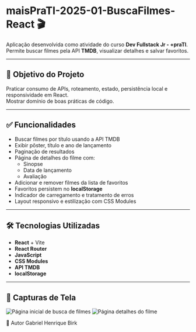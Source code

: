 # maisPraTI-2025-01-BuscaFilmes-React 🎬

Aplicação desenvolvida como atividade do curso **Dev Fullstack Jr - +praTI**.  
Permite buscar filmes pela API **TMDB**, visualizar detalhes e salvar favoritos.

---

## 🎯 Objetivo do Projeto
Praticar consumo de APIs, roteamento, estado, persistência local e responsividade em React.  
Mostrar domínio de boas práticas de código.

---

## ✅ Funcionalidades
- Buscar filmes por título usando a API TMDB
- Exibir pôster, título e ano de lançamento
- Paginação de resultados 
- Página de detalhes do filme com:
  - Sinopse
  - Data de lançamento
  - Avaliação
- Adicionar e remover filmes da lista de favoritos
- Favoritos persistem no **localStorage**
- Indicador de carregamento e tratamento de erros
- Layout responsivo e estilização com CSS Modules

---

## 🛠 Tecnologias Utilizadas
- **React** + Vite
- **React Router**
- **JavaScript**
- **CSS Modules**
- **API TMDB**
- **localStorage**

---

## 📸 Capturas de Tela

![Página inicial de busca de filmes](/images/tela-inicial.png)
![Página detalhes do filme](/images/tela-detalhes-filme.png)

👤 Autor
Gabriel Henrique Birk
